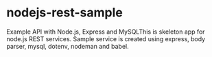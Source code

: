 # nodejs-rest-sample

Example API with Node.js, Express and MySQLThis is skeleton app for node.js REST services. Sample service is created using express, body parser, mysql, dotenv, nodeman and babel.